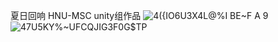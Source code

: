 夏日回响
HNU-MSC unity组作品
![4({IO6U3X4L@%I BE~F A 9](https://user-images.githubusercontent.com/54904760/166610309-784e1e75-b0da-4206-aaf8-af1e6e28a26a.png)
![47U5KY%~UFCQJIG3F0G$TP](https://user-images.githubusercontent.com/54904760/166610336-28db4a84-8b46-47fb-a226-7e82373df029.png)
